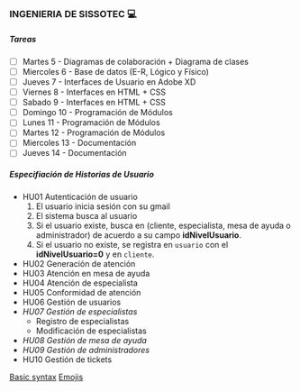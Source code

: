 ### INGENIERIA DE SISSOTEC :computer:

##### Tareas

- [ ] Martes 5      - Diagramas de colaboración + Diagrama de clases
- [ ] Miercoles 6   - Base de datos (E-R, Lógico y Físico)
- [ ] Jueves 7      - Interfaces de Usuario en Adobe XD
- [ ] Viernes 8     - Interfaces en HTML + CSS
- [ ] Sabado 9      - Interfaces en HTML + CSS
- [ ] Domingo 10    - Programación de Módulos
- [ ] Lunes 11      - Programación de Módulos
- [ ] Martes 12     - Programación de Módulos
- [ ] Miercoles 13  - Documentación
- [ ] Jueves 14     - Documentación

##### Especifiación de Historias de Usuario

- HU01 Autenticación de usuario
  1. El usuario inicia sesión con su gmail
  2. El  sistema busca al usuario
    1. Si el usuario existe, busca en (cliente, especialista, mesa de ayuda o administrador) de acuerdo a su campo **idNivelUsuario**.
    2. Si el usuario no existe, se registra en `usuario` con el **idNivelUsuario=0** y en `cliente`.
- HU02 Generación de atención
- HU03 Atención en mesa de ayuda
- HU04 Atención de especialista
- HU05 Conformidad de atención
- HU06 Gestión de usuarios
- *HU07 Gestión de especialistas*
  * Registro de especialistas
  * Modificación de especialistas
- _HU08 Gestión de mesa de ayuda_
- _HU09 Gestión de administradores_
- HU10 Gestión de tickets

[Basic syntax](https://help.github.com/articles/basic-writing-and-formatting-syntax/)
[Emojis](https://www.webpagefx.com/tools/emoji-cheat-sheet/)
